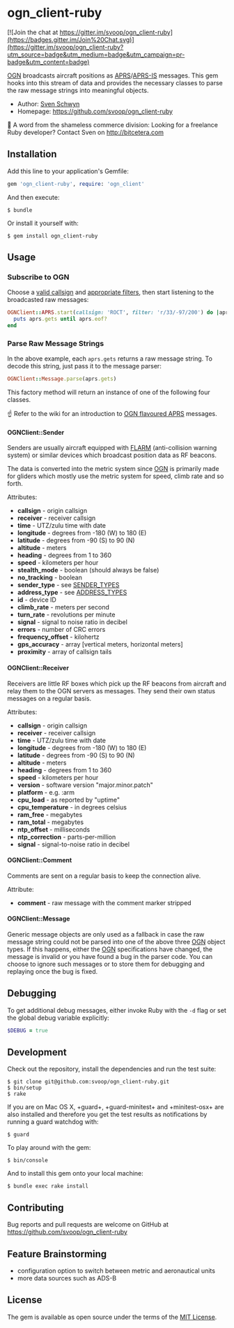 # ogn_client-ruby

[![Join the chat at https://gitter.im/svoop/ogn_client-ruby](https://badges.gitter.im/Join%20Chat.svg)](https://gitter.im/svoop/ogn_client-ruby?utm_source=badge&utm_medium=badge&utm_campaign=pr-badge&utm_content=badge)

[OGN](http://glidernet.org) broadcasts aircraft positions as [APRS](http://www.aprs.org)/[APRS-IS](http://www.aprs-is.net) messages. This gem hooks into this stream of data and provides the necessary classes to parse the raw message strings into meaningful objects.

* Author: [Sven Schwyn](http://bitcetera.com)
* Homepage: https://github.com/svoop/ogn_client-ruby

:loudspeaker: A word from the shameless commerce division: Looking for a freelance Ruby developer? Contact Sven on http://bitcetera.com

## Installation

Add this line to your application's Gemfile:

```ruby
gem 'ogn_client-ruby', require: 'ogn_client'
```

And then execute:

    $ bundle

Or install it yourself with:

    $ gem install ogn_client-ruby

## Usage

### Subscribe to OGN

Choose a [valid callsign](http://www.aprs-is.net/Connecting.aspx#loginrules) and [appropriate filters](http://www.aprs-is.net/javAPRSFilter.aspx), then start listening to the broadcasted raw messages:

```ruby
OGNClient::APRS.start(callsign: 'ROCT', filter: 'r/33/-97/200') do |aprs|
  puts aprs.gets until aprs.eof?
end
```

### Parse Raw Message Strings

In the above example, each `aprs.gets` returns a raw message string. To decode this string, just pass it to the message parser:

```ruby
OGNClient::Message.parse(aprs.gets)
```

This factory method will return an instance of one of the following four classes.

:point_up: Refer to the wiki for an introduction to [OGN flavoured APRS](https://github.com/svoop/ogn_client-ruby/wiki) messages.

#### OGNClient::Sender

Senders are usually aircraft equipped with [FLARM](https://flarm.com) (anti-collision warning system) or similar devices which broadcast position data as RF beacons.

The data is converted into the metric system since [OGN](http://glidernet.org) is primarily made for gliders which mostly use the metric system for speed, climb rate and so forth.

Attributes:
* **callsign** - origin callsign
* **receiver** - receiver callsign
* **time** - UTZ/zulu time with date
* **longitude** - degrees from -180 (W) to 180 (E)
* **latitude** - degrees from -90 (S) to 90 (N)
* **altitude** - meters
* **heading** - degrees from 1 to 360
* **speed** - kilometers per hour
* **stealth_mode** - boolean (should always be false)
* **no_tracking** - boolean
* **sender_type** - see [SENDER_TYPES](https://github.com/svoop/ogn_client-ruby/blob/master/lib/ogn_client/messages/sender.rb)
* **address_type** - see [ADDRESS_TYPES](https://github.com/svoop/ogn_client-ruby/blob/master/lib/ogn_client/messages/sender.rb)
* **id** - device ID
* **climb_rate** - meters per second
* **turn_rate** - revolutions per minute
* **signal** - signal to noise ratio in decibel
* **errors** - number of CRC errors
* **frequency_offset** - kilohertz
* **gps_accuracy** - array [vertical meters, horizontal meters]
* **proximity** - array of callsign tails

#### OGNClient::Receiver

Receivers are little RF boxes which pick up the RF beacons from aircraft and relay them to the OGN servers as messages. They send their own status messages on a regular basis.

Attributes:
* **callsign** - origin callsign
* **receiver** - receiver callsign
* **time** - UTZ/zulu time with date
* **longitude** - degrees from -180 (W) to 180 (E)
* **latitude** - degrees from -90 (S) to 90 (N)
* **altitude** - meters
* **heading** - degrees from 1 to 360
* **speed** - kilometers per hour
* **version** - software version "major.minor.patch"
* **platform** - e.g. :arm
* **cpu_load** - as reported by "uptime"
* **cpu_temperature** - in degrees celsius
* **ram_free** - megabytes
* **ram_total** - megabytes
* **ntp_offset** - milliseconds
* **ntp_correction** - parts-per-million
* **signal** - signal-to-noise ratio in decibel

#### OGNClient::Comment

Comments are sent on a regular basis to keep the connection alive.

Attribute:
* **comment** - raw message with the comment marker stripped

#### OGNClient::Message

Generic message objects are only used as a fallback in case the raw message string could not be parsed into one of the above three [OGN](http://glidernet.org) object types. If this happens, either the [OGN](http://glidernet.org) specifications have changed, the message is invalid or you have found a bug in the parser code. You can choose to ignore such messages or to store them for debugging and replaying once the bug is fixed.

## Debugging

To get additional debug messages, either invoke Ruby with the `-d` flag or set the global debug variable explicitly:

```ruby
$DEBUG = true
```

## Development

Check out the repository, install the dependencies and run the test suite:

    $ git clone git@github.com:svoop/ogn_client-ruby.git
    $ bin/setup
    $ rake

If you are on Mac OS X, +guard+, +guard-minitest+ and +minitest-osx+ are also installed and therefore you get the test results as notifications by running a guard watchdog with:

    $ guard

To play around with the gem:

    $ bin/console

And to install this gem onto your local machine:

    $ bundle exec rake install

## Contributing

Bug reports and pull requests are welcome on GitHub at https://github.com/svoop/ogn_client-ruby

## Feature Brainstorming

* configuration option to switch between metric and aeronautical units
* more data sources such as ADS-B

## License

The gem is available as open source under the terms of the [MIT License](http://opensource.org/licenses/MIT).
